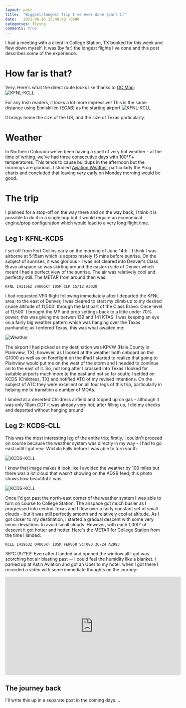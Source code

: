 ```yaml
---
layout: post
title:  "Biggest/longest trip I've ever done (part 1)"
date:   2021-06-16 15:48:42 -0600
categories: flying
comments: true
---
```

I had a meeting with a client in College Station, TX booked for this week and flew down myself. It was (by far) the longest flights I've done and this post describes some of the experience.

How far is that?
===

Very. Here's what the direct route looks like thanks to [GC Map](https://gcmap.com): ![KFNL-KCLL](/images/2021-06-17/gcmap-fnl-cll.gif)

For any Irish readers, it looks a lot more impressive! This is the same distance using Enniskillen (EGAB) as the starting airport ![KFNL-KCLL](/images/2021-06-17/gcmap-ireland.gif)

It brings home the size of the US, and the size of Texas particularly.

Weather
===

In Northern Colorado we've been having a spell of very hot weather - at the time of writing, we've had [three consecutive days](https://twitter.com/NWSBoulder/status/1405655728656842761) with 100°F+ temperatures. This tends to cause buildups in the afternoon but the mornings are glorious. I studied [Aviation Weather](https://aviationweather.gov), particularly the Prog charts and concluded that leaving *very* early on Monday morning would be good.

The trip
===

I planned for a stop-off on the way there and on the way back; I think it is possible to do it in a single hop but it would require an economical engine/prop configuration which would lead to a very long flight time.

Leg 1: KFNL-KCDS
----

I set off from Fort Collins early on the morning of June 14th - I think I was airborne at 5:15am which is approximately 15 mins before sunrise. On the subject of sunrises, it was glorious - I was not cleared into Denver's Class Bravo airspace so was skirting around the eastern side of Denver which meant I had a perfect view of the sunrise. The air was relatively cool and perfectly still. The METAR from around then was:

```
KFNL 141156Z 34006KT 10SM CLR 15/12 A3020
```

I had requested VFR flight following immediately after I departed the KFNL area; to the east of Denver, I was cleared to start my climb up to my desired cruise altitude of 11,500' through the last part of the Class Bravo. Once level at 11,500' I brought the MP and prop settings back to a little under 70% power; this was giving me betwen 139 and 141 KTAS. I was keeping an eye on a fairly big weather pattern which was hanging over the Texas panhandle; as I entered Texas, this was what awaited me:

![Weather](/images/2021-06-17/wx1.png)

The airport I had picked as my destination was KPVW (Hale County in Plainview, TX); however, as I looked at the weather both onboard on the G1000 as well as on Foreflight on the iPad I started to realize that going to Plainview would put me on the west of the storm and I needed to continue on to the east of it. So, not long after I crossed into Texas I looked for suitable airports much more to the east and not so far south; I settled on KCDS (Childress, TX) and notified ATC of my revised intentions. On the subject of ATC they were excellent on all four legs of this trip, particularly in helping me to transition a number of MOAs.

I landed at a deserted Childress airfield and topped up on gas - although it was only 10am CDT it was already very hot; after filling up, I did my checks and departed without hanging around!

Leg 2: KCDS-CLL
----
This was the most interesting leg of the entire trip; firstly, I couldn't proceed on course because the weather system was directly in my way - I had to go east until I got near Wichita Falls before I was able to turn south.

![KCDS-KCLL](/images/2021-06-17/wx1.png)

I know that image makes it look like I avoided the weather by 100 miles but there was a lot cloud that wasn't showing on the ADSB feed; this photo shows how beautiful it was:


![KCDS-KCLL](/images/2021-06-17/clouds.png)

Once I'd got past the north-east corner of the weather system I was able to turn on course to College Station. The airspace got much busier as I progressed into central Texas and I flew over a fairly constant set of small clouds - but it was still perfectly smooth and relatively cool at altitude. As I got closer to my destination, I started a gradual descent with some very minor deviations to avoid small clouds. However, with each 1,000' of descent it got hotter and hotter. Here's the METAR for College Station from the time I landed:

```
KCLL 141953Z 04005KT 10SM FEW050 SCT080 36/24 A2993
```
36°C (97°F)!! Even after I landed and opened the window all I got was scorching hot air blasting past -- I could feel the humidity like a blanket. I parked up at Astin Aviation and got an Uber to my hotel; when I got there I recorded a video with some immediate thoughts on the journey:

<iframe width="560" height="315" src="https://www.youtube.com/embed/RBqB9R1Z3_M" title="YouTube video player" frameborder="0" allow="accelerometer; autoplay; clipboard-write; encrypted-media; gyroscope; picture-in-picture" allowfullscreen></iframe>

The journey back
---

I'll write this up in a separate post in the coming days....